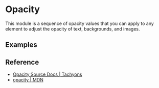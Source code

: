 <script setup>
import OpacityExamples from '../components/OpacityExamples.vue';
</script>

# Opacity

This module is a sequence of opacity values that you can apply
to any element to adjust the opacity of text, backgrounds, and images.

## Examples

<OpacityExamples />

## Reference

* [Opacity Source Docs | Tachyons](https://tachyons.io/docs/themes/opacity/)
* [opacity | MDN](https://developer.mozilla.org/en-US/docs/Web/CSS/opacity)
